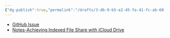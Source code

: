 ```yaml
---
{"dg-publish":true,"permalink":"/drafts/3-db-9-b5-e2-45-fa-41-fc-ab-60-1-aead-7-e516-f8/","dgHomeLink":true,"dgPassFrontmatter":false}
---
```


- [GitHub Issue](https://github.com/extratone/bilge/issues/356)
- [Notes-Achieving Indexed File Share with iCloud Drive](drafts://open?uuid=01EBA27E-AD8D-4660-9CE5-14EC3A4E52D4)